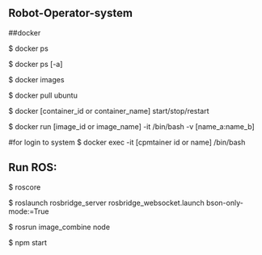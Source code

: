 ## Robot-Operator-system
##docker

$ docker ps

$ docker ps [-a]

$ docker images

$ docker pull ubuntu

$ docker [container_id or container_name] start/stop/restart

$ docker run [image_id or image_name] -it /bin/bash -v [name_a:name_b]

#for login to system 
$ docker exec -it [cpmtainer id or name] /bin/bash

## Run ROS:

$ roscore

$ roslaunch rosbridge_server rosbridge_websocket.launch bson-only-mode:=True

$ rosrun image_combine node

$ npm start


